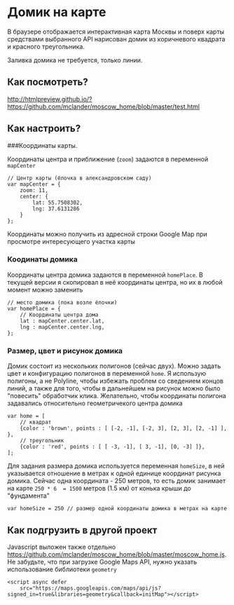 # Домик на карте

В браузере отображается интерактивная карта Москвы и поверх карты средствами выбранного API нарисован домик из коричневого квадрата и красного треугольника.

Заливка домика не требуется, только линии.


## Как посмотреть?

http://htmlpreview.github.io/?https://github.com/mclander/moscow_home/blob/master/test.html

## Как настроить?

###Координаты карты.

Кооpдинаты центра и приближение (`zoom`) задаются в переменной `mapCenter`

```
// Центр карты (ёлочка в александровском саду)
var mapCenter = {
	zoom: 11,
	center: {
		lat: 55.7508302, 
		lng: 37.6131286 
	}
};
```

Координаты можно получить из адресной строки Google Map при просмотре интересующего участка карты

### Коодинаты домика

Кооpдинаты центра домика задаются в переменной `homePlace`. В текущей версии я скопировал в неё координаты центра, но их в любой момент можно заменить

```
// место домика (пока возле ёлочки)
var homePlace = {
	// Координаты центра дома
	lat : mapCenter.center.lat,
	lng : mapCenter.center.lng,
};
```

### Размер, цвет и рисунок домика

Домик состоит из нескольких полигонов (сейчас двух). Можно задать цвет и конфигурацию полигонов в переменной `home`. 
Я использую полигоны, а не Polyline, чтобы избежать проблем со сведением концов линий, а также для того, чтобы в дальнейшем на рисунок можно было "повесить" обработчик клика.
Желательно, чтобы координаты полигона задавались относительно геометричекого центра домика

```
var home = [
	// квадрат
	{color : 'brown', points : [ [-2, -1], [-2, 3], [2, 3], [2, -1] ], },
	// треугольник
	{color : 'red', points : [ [ -3, -1], [ 3, -1], [0, -3] ]},
];
```

Для задания размера домика используется переменная `homeSize`, в ней указывается отношение в метрах к одной единице координат рисунка домика.
Сейчас одна координата - 250 метров, то есть домик занимает на карте `250 * 6  = 1500`  метров  (1.5 км) от конька крыши до "фундамента"

```
var homeSize = 250 // размер одной координаты домика в метрах на карте

```

## Как подгрузить в другой проект

Javascript выложен также отдельно https://github.com/mclander/moscow_home/blob/master/moscow_home.js. Hе забудьте, 
что при загрузке Google Maps API, нужно указать использование библиотеки `geometry` 
```
<script async defer	
	src="https://maps.googleapis.com/maps/api/js?signed_in=true&libraries=geometry&callback=initMap"></script>
```